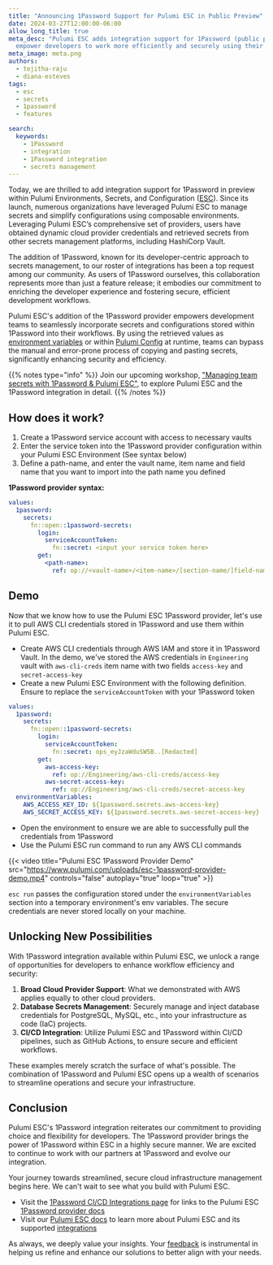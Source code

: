 ```yaml
---
title: "Announcing 1Password Support for Pulumi ESC in Public Preview"
date: 2024-03-27T12:00:00-06:00
allow_long_title: true
meta_desc: "Pulumi ESC adds integration support for 1Password (public preview) to
  empower developers to work more efficiently and securely using their preferred tools"
meta_image: meta.png
authors:
  - tejitha-raju
  - diana-esteves
tags:
  - esc
  - secrets
  - 1password
  - features

search:
  keywords:
    - 1Password
    - integration
    - 1Password integration
    - secrets management
---
```


Today, we are thrilled to add integration support for 1Password in preview within Pulumi Environments, Secrets, and Configuration ([ESC](/product/esc)). Since its launch, numerous organizations have leveraged Pulumi ESC to manage secrets and simplify configurations using composable environments. Leveraging Pulumi ESC’s comprehensive set of providers, users have obtained dynamic cloud provider credentials and retrieved secrets from other secrets management platforms, including HashiCorp Vault.

The addition of 1Password, known for its developer-centric approach to secrets management, to our roster of integrations has been a top request among our community. As users of 1Password ourselves, this collaboration represents more than just a feature release; it embodies our commitment to enriching the developer experience and fostering secure, efficient development workflows.

<!--more-->

Pulumi ESC's addition of the 1Password provider empowers development teams to seamlessly incorporate secrets and configurations stored within 1Password into their workflows. By using the retrieved values as [environment variables](/docs/esc/environments/working-with-environments/#projecting-environment-variables) or within [Pulumi Config](/docs/esc/integrations/infrastructure/pulumi-iac/) at runtime, teams can bypass the manual and error-prone process of copying and pasting secrets, significantly enhancing security and efficiency.

{{% notes type="info" %}}
Join our upcoming workshop, ["Managing team secrets with 1Password & Pulumi ESC"](https://www.pulumi.com/resources/managing-team-secrets-1password-pulumi-esc/), to explore Pulumi ESC and the 1Password integration in detail.
{{% /notes %}}

## How does it work?

1. Create a 1Password service account with access to necessary vaults
2. Enter the service token into the 1Password provider configuration within your Pulumi ESC Environment (See syntax below)
3. Define a path-name, and enter the vault name, item name and field name that you want to import into the path name you defined

**1Password provider syntax:**

```yaml
values:
  1password:
    secrets:
      fn::open::1password-secrets:
        login:
          serviceAccountToken:
            fn::secret: <input your service token here>
        get:
          <path-name>:
            ref: op://<vault-name>/<item-name>/[section-name/]field-name
```

## Demo

Now that we know how to use the Pulumi ESC 1Password provider, let's use it to pull AWS CLI credentials stored in 1Password and use them within Pulumi ESC.

* Create AWS CLI credentials through AWS IAM and store it in 1Password Vault. In the demo, we've stored the AWS credentials in `Engineering` vault with `aws-cli-creds` item name with two fields `access-key` and `secret-access-key`
* Create a new Pulumi ESC Environment with the following definition. Ensure to replace the `serviceAccountToken` with your 1Password token

```yaml
values:
  1password:
    secrets:
      fn::open::1password-secrets:
        login:
          serviceAccountToken:
            fn::secret: ops_eyJzaWduSW5B..[Redacted]
        get:
          aws-access-key:
            ref: op://Engineering/aws-cli-creds/access-key
          aws-secret-access-key:
            ref: op://Engineering/aws-cli-creds/secret-access-key
  environmentVariables:
    AWS_ACCESS_KEY_ID: ${1password.secrets.aws-access-key}
    AWS_SECRET_ACCESS_KEY: ${1password.secrets.aws-secret-access-key}
 ```

* Open the environment to ensure we are able to successfully pull the credentials from 1Password
* Use the Pulumi ESC run command to run any AWS CLI commands

{{< video title="Pulumi ESC 1Password Provider Demo" src="https://www.pulumi.com/uploads/esc-1password-provider-demo.mp4" controls="false" autoplay="true" loop="true" >}}

`esc run` passes the configuration stored under the `environmentVariables` section into a temporary environment's env variables. The secure credentials are never stored locally on your machine.


## Unlocking New Possibilities

With 1Password integration available within Pulumi ESC, we unlock a range of opportunities for developers to enhance workflow efficiency and security:

1. **Broad Cloud Provider Support**: What we demonstrated with AWS applies equally to other cloud providers.
2. **Database Secrets Management**: Securely manage and inject database credentials for PostgreSQL, MySQL, etc., into your infrastructure as code (IaC) projects.
3. **CI/CD Integration**: Utilize Pulumi ESC and 1Password within CI/CD pipelines, such as GitHub Actions, to ensure secure and efficient workflows.

These examples merely scratch the surface of what's possible. The combination of 1Password and Pulumi ESC opens up a wealth of scenarios to streamline operations and secure your infrastructure.

## Conclusion

Pulumi ESC's 1Password integration reiterates our commitment to providing choice and flexibility for developers. The 1Password provider brings the power of 1Password within ESC in a highly secure manner. We are excited to continue to work with our partners at 1Password and evolve our integration.

Your journey towards streamlined, secure cloud infrastructure management begins here. We can't wait to see what you build with Pulumi ESC.

* Visit the [1Password CI/CD Integrations page](https://developer.1password.com/docs/ci-cd/) for links to the Pulumi ESC [1Password provider docs](/docs/esc/integrations/dynamic-secrets/1password-secrets/)
* Visit our [Pulumi ESC docs](/docs/esc/) to learn more about Pulumi ESC and its supported [integrations](/docs/esc/integrations/)

As always, we deeply value your insights. Your [feedback](https://github.com/pulumi/esc/issues/new/choose) is instrumental in helping us refine and enhance our solutions to better align with your needs.
